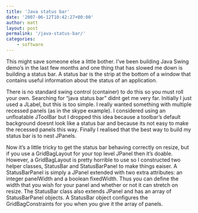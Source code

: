 ```yaml
---
title: 'Java status bar'
date: '2007-06-12T10:42:27+00:00'
author: matt
layout: post
permalink: '/java-status-bar/'
categories:
    - software
---
```


This might save someone else a little bother. I’ve been building Java Swing demo’s in the last few months and one thing that has slowed me down is building a status bar. A status bar is the strip at the bottom of a window that contains useful information about the status of an application.

There is no standard swing control (container) to do this so you must roll your own. Searching for “java status bar” didnt get me very far. Initially I just used a JLabel, but this is too simple. I really wanted something with multiple recessed panels (as in the skype example). I considered using an unfloatable JToolBar but I dropped this idea because a toolbar’s default background doesnt look like a status bar and because its not easy to make the recessed panels this way. Finally I realised that the best way to build my status bar is to nest JPanels.

Now it’s a little tricky to get the status bar behaving correctly on resize, but if you use a GridBagLayout for your top level JPanel then it’s doable. However, a GridBagLayout is pretty horrible to use so I constructed two helper classes, StatusBar and StatusBarPanel to make things eaiser. A StatusBarPanel is simply a JPanel extended with two extra attributes: an integer panelWidth and a boolean fixedWidth. Thus you can define the width that you wish for your panel and whether or not it can stretch on resize. The StatusBar class also extends JPanel and has an array of StatusBarPanel objects. A StatusBar object configures the GridBagConstraints for you when you give it the array of panels.
